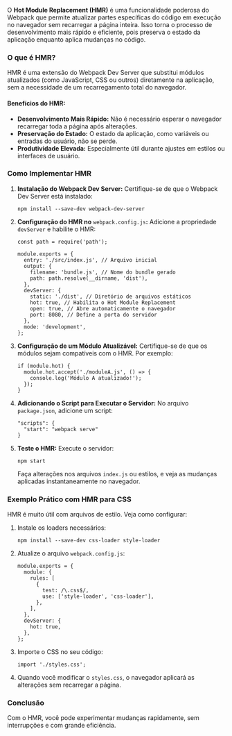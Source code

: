 O **Hot Module Replacement (HMR)** é uma funcionalidade poderosa do Webpack que permite atualizar partes específicas do código em execução no navegador sem recarregar a página inteira. Isso torna o processo de desenvolvimento mais rápido e eficiente, pois preserva o estado da aplicação enquanto aplica mudanças no código.

### **O que é HMR?**

HMR é uma extensão do Webpack Dev Server que substitui módulos atualizados (como JavaScript, CSS ou outros) diretamente na aplicação, sem a necessidade de um recarregamento total do navegador.

#### **Benefícios do HMR:**

- **Desenvolvimento Mais Rápido:** Não é necessário esperar o navegador recarregar toda a página após alterações.
- **Preservação do Estado:** O estado da aplicação, como variáveis ou entradas do usuário, não se perde.
- **Produtividade Elevada:** Especialmente útil durante ajustes em estilos ou interfaces de usuário.

### **Como Implementar HMR**

1. **Instalação do Webpack Dev Server:** Certifique-se de que o Webpack Dev Server está instalado:

    ```
    npm install --save-dev webpack-dev-server
    ```

2. **Configuração do HMR no** `webpack.config.js`**:** Adicione a propriedade `devServer` e habilite o HMR:

    ```
    const path = require('path');
    
    module.exports = {
      entry: './src/index.js', // Arquivo inicial
      output: {
        filename: 'bundle.js', // Nome do bundle gerado
        path: path.resolve(__dirname, 'dist'),
      },
      devServer: {
        static: './dist', // Diretório de arquivos estáticos
        hot: true, // Habilita o Hot Module Replacement
        open: true, // Abre automaticamente o navegador
        port: 8080, // Define a porta do servidor
      },
      mode: 'development',
    };
    ```

3. **Configuração de um Módulo Atualizável:** Certifique-se de que os módulos sejam compatíveis com o HMR. Por exemplo:

    ```
    if (module.hot) {
      module.hot.accept('./moduleA.js', () => {
        console.log('Módulo A atualizado!');
      });
    }
    ```

4. **Adicionando o Script para Executar o Servidor:** No arquivo `package.json`, adicione um script:

    ```
    "scripts": {
      "start": "webpack serve"
    }
    ```

5. **Teste o HMR:** Execute o servidor:

    ```
    npm start
    ```

    Faça alterações nos arquivos `index.js` ou estilos, e veja as mudanças aplicadas instantaneamente no navegador.

### **Exemplo Prático com HMR para CSS**

HMR é muito útil com arquivos de estilo. Veja como configurar:

1. Instale os loaders necessários:

    ```
    npm install --save-dev css-loader style-loader
    ```

2. Atualize o arquivo `webpack.config.js`:

    ```
    module.exports = {
      module: {
        rules: [
          {
            test: /\.css$/,
            use: ['style-loader', 'css-loader'],
          },
        ],
      },
      devServer: {
        hot: true,
      },
    };
    ```

3. Importe o CSS no seu código:

    ```
    import './styles.css';
    ```

4. Quando você modificar o `styles.css`, o navegador aplicará as alterações sem recarregar a página.

### **Conclusão**

Com o HMR, você pode experimentar mudanças rapidamente, sem interrupções e com grande eficiência.



